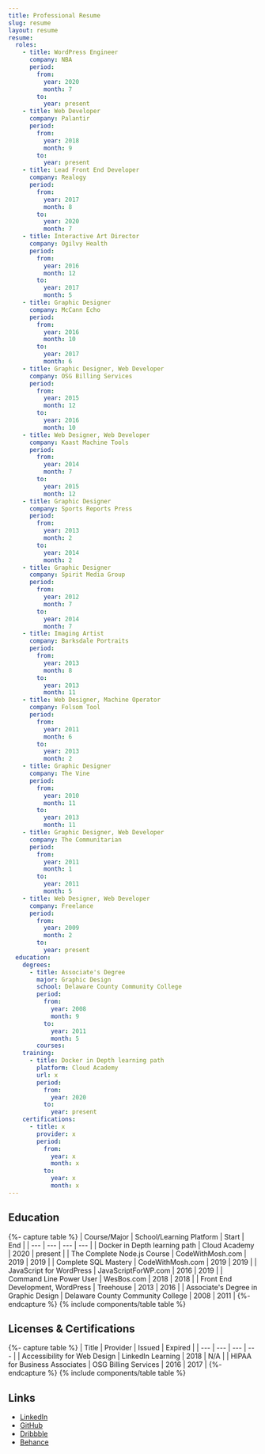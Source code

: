 ```yaml
---
title: Professional Resume
slug: resume
layout: resume
resume:
  roles:
    - title: WordPress Engineer
      company: NBA
      period:
        from:
          year: 2020
          month: 7
        to:
          year: present
    - title: Web Developer
      company: Palantir
      period:
        from:
          year: 2018
          month: 9
        to:
          year: present
    - title: Lead Front End Developer
      company: Realogy
      period:
        from:
          year: 2017
          month: 8
        to:
          year: 2020
          month: 7
    - title: Interactive Art Director
      company: Ogilvy Health
      period:
        from:
          year: 2016
          month: 12
        to:
          year: 2017
          month: 5
    - title: Graphic Designer
      company: McCann Echo
      period:
        from:
          year: 2016
          month: 10
        to:
          year: 2017
          month: 6
    - title: Graphic Designer, Web Developer
      company: OSG Billing Services
      period:
        from:
          year: 2015
          month: 12
        to:
          year: 2016
          month: 10
    - title: Web Designer, Web Developer
      company: Kaast Machine Tools
      period:
        from:
          year: 2014
          month: 7
        to:
          year: 2015
          month: 12
    - title: Graphic Designer
      company: Sports Reports Press
      period:
        from:
          year: 2013
          month: 2
        to:
          year: 2014
          month: 2
    - title: Graphic Designer
      company: Spirit Media Group
      period:
        from:
          year: 2012
          month: 7
        to:
          year: 2014
          month: 7
    - title: Imaging Artist
      company: Barksdale Portraits
      period:
        from:
          year: 2013
          month: 8
        to:
          year: 2013
          month: 11
    - title: Web Designer, Machine Operator
      company: Folsom Tool
      period:
        from:
          year: 2011
          month: 6
        to:
          year: 2013
          month: 2
    - title: Graphic Designer
      company: The Vine
      period:
        from:
          year: 2010
          month: 11
        to:
          year: 2013
          month: 11
    - title: Graphic Designer, Web Developer
      company: The Communitarian
      period:
        from:
          year: 2011
          month: 1
        to:
          year: 2011
          month: 5
    - title: Web Designer, Web Developer
      company: Freelance
      period:
        from:
          year: 2009
          month: 2
        to:
          year: present
  education:
    degrees:
      - title: Associate's Degree
        major: Graphic Design
        school: Delaware County Community College
        period:
          from:
            year: 2008
            month: 9
          to:
            year: 2011
            month: 5
        courses:
    training:
      - title: Docker in Depth learning path
        platform: Cloud Academy
        url: x
        period:
          from:
            year: 2020
          to:
            year: present
    certifications:
      - title: x
        provider: x
        period:
          from:
            year: x
            month: x
          to:
            year: x
            month: x
---
```


## Education
{%- capture table %}
| Course/Major                         | School/Learning Platform          | Start | End     |
| ---                                  | ---                               | ---   | ---     |
| Docker in Depth learning path        | Cloud Academy                     | 2020  | present |
| The Complete Node.js Course          | CodeWithMosh.com                  | 2019  | 2019    |
| Complete SQL Mastery                 | CodeWithMosh.com                  | 2019  | 2019    |
| JavaScript for WordPress             | JavaScriptForWP.com               | 2016  | 2019    |
| Command Line Power User              | WesBos.com                        | 2018  | 2018    |
| Front End Development, WordPress     | Treehouse                         | 2013  | 2016    |
| Associate's Degree in Graphic Design | Delaware County Community College | 2008  | 2011    |
{%- endcapture %}
{% include components/table table %}

## Licenses & Certifications
{%- capture table %}
| Title                         | Provider             | Issued | Expired |
| ---                           | ---                  | ---    | ---     |
| Accessibility for Web Design  | LinkedIn Learning    | 2018   | N/A     |
| HIPAA for Business Associates | OSG Billing Services | 2016   | 2017    |
{%- endcapture %}
{% include components/table table %}

## Links
- [LinkedIn](https://linkedin.com/in/paulshryock)
- [GitHub](https://github.com/paulshryock)
- [Dribbble](https://dribbble.com/pshry)
- [Behance](https://www.behance.net/pshry)
